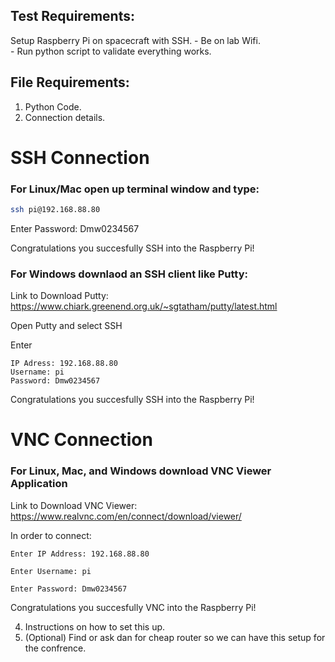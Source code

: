 ## Test Requirements:
Setup Raspberry Pi on spacecraft with SSH. 
    - Be on lab Wifi.  
    - Run python script to validate everything works.

## File Requirements:
1. Python Code.  
2. Connection details.

# SSH Connection

### For Linux/Mac open up terminal window and type:
```bash
ssh pi@192.168.88.80
```
Enter Password: Dmw0234567 

Congratulations you succesfully SSH into the Raspberry Pi! 

### For Windows downlaod an SSH client like Putty:

Link to Download Putty:
https://www.chiark.greenend.org.uk/~sgtatham/putty/latest.html

Open Putty and select SSH

Enter
```
IP Adress: 192.168.88.80
Username: pi
Password: Dmw0234567
```
Congratulations you succesfully SSH into the Raspberry Pi! 


# VNC Connection

### For Linux, Mac, and Windows download VNC Viewer Application

Link to Download VNC Viewer:
https://www.realvnc.com/en/connect/download/viewer/

In order to connect:
```
Enter IP Address: 192.168.88.80

Enter Username: pi

Enter Password: Dmw0234567
```

Congratulations you succesfully VNC into the Raspberry Pi! 


4. Instructions on how to set this up.
5. (Optional) Find or ask dan for cheap router so we can have this setup for the confrence.
